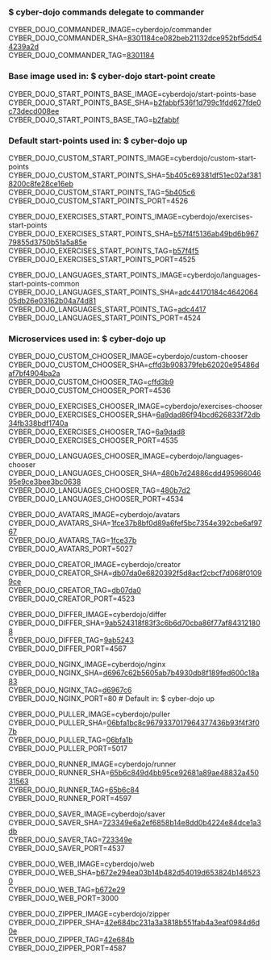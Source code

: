 ### $ cyber-dojo commands delegate to commander

CYBER_DOJO_COMMANDER_IMAGE=cyberdojo/commander
CYBER_DOJO_COMMANDER_SHA=[8301184ce082beb21132dce952bf5dd544239a2d](https://github.com/cyber-dojo/commander/commit/8301184ce082beb21132dce952bf5dd544239a2d)<br/>
CYBER_DOJO_COMMANDER_TAG=[8301184](https://hub.docker.com/layers/cyberdojo/commander/8301184/images/sha256-c230a6d0583343930cebb30b18eb2c61fd4a69489e06a16723b5a28f4d5e6001)<br/>

### Base image used in: $ cyber-dojo start-point create

CYBER_DOJO_START_POINTS_BASE_IMAGE=cyberdojo/start-points-base
CYBER_DOJO_START_POINTS_BASE_SHA=[b2fabbf536f1d799c1fdd627fde0c73decd008ee](https://github.com/cyber-dojo/start-points-base/commit/b2fabbf536f1d799c1fdd627fde0c73decd008ee)<br/>
CYBER_DOJO_START_POINTS_BASE_TAG=[b2fabbf](https://hub.docker.com/layers/cyberdojo/start-points-base/b2fabbf/images/sha256-98ec05964426dee091992aac4cb8bdc3982402900838a36c2699580711f753b9)<br/>

### Default start-points used in: $ cyber-dojo up

CYBER_DOJO_CUSTOM_START_POINTS_IMAGE=cyberdojo/custom-start-points
CYBER_DOJO_CUSTOM_START_POINTS_SHA=[5b405c69381df51ec02af3818200c8fe28ce16eb](https://github.com/cyber-dojo/custom-start-points/commit/5b405c69381df51ec02af3818200c8fe28ce16eb)<br/>
CYBER_DOJO_CUSTOM_START_POINTS_TAG=[5b405c6](https://hub.docker.com/layers/cyberdojo/custom-start-points/5b405c6/images/sha256-11b96005b89e53d470f0a43d308a2eaafce48e917194ed448a65455f19e2aa15)<br/>
CYBER_DOJO_CUSTOM_START_POINTS_PORT=4526

CYBER_DOJO_EXERCISES_START_POINTS_IMAGE=cyberdojo/exercises-start-points
CYBER_DOJO_EXERCISES_START_POINTS_SHA=[b57f4f5136ab49bd6b96779855d3750b51a5a85e](https://github.com/cyber-dojo/exercises-start-points/commit/b57f4f5136ab49bd6b96779855d3750b51a5a85e)<br/>
CYBER_DOJO_EXERCISES_START_POINTS_TAG=[b57f4f5](https://hub.docker.com/layers/cyberdojo/exercises-start-points/b57f4f5/images/sha256-99410ba902d4fe12d137b7af265f0f1f22e664f7012838f56cc516186a114955)<br/>
CYBER_DOJO_EXERCISES_START_POINTS_PORT=4525

CYBER_DOJO_LANGUAGES_START_POINTS_IMAGE=cyberdojo/languages-start-points-common
CYBER_DOJO_LANGUAGES_START_POINTS_SHA=[adc44170184c464206405db26e03162b04a74d81](https://github.com/cyber-dojo/languages-start-points/commit/adc44170184c464206405db26e03162b04a74d81)<br/>
CYBER_DOJO_LANGUAGES_START_POINTS_TAG=[adc4417](https://hub.docker.com/layers/cyberdojo/languages-start-points-common/adc4417/images/sha256-99f5b20ad51053ef8d8e55abcb1b24db7d26067751b2c6c1b5ff120f3f570b61)<br/>
CYBER_DOJO_LANGUAGES_START_POINTS_PORT=4524

### Microservices used in: $ cyber-dojo up

CYBER_DOJO_CUSTOM_CHOOSER_IMAGE=cyberdojo/custom-chooser
CYBER_DOJO_CUSTOM_CHOOSER_SHA=[cffd3b908379feb62020e95486daf7bf4904ba2a](https://github.com/cyber-dojo/custom-chooser/commit/cffd3b908379feb62020e95486daf7bf4904ba2a)<br/>
CYBER_DOJO_CUSTOM_CHOOSER_TAG=[cffd3b9](https://hub.docker.com/layers/cyberdojo/custom-chooser/cffd3b9/images/sha256-b3bca535e28f760682c10ea5028adfec8a5c1a13f22dd268262241e5c5a7cd93)<br/>
CYBER_DOJO_CUSTOM_CHOOSER_PORT=4536

CYBER_DOJO_EXERCISES_CHOOSER_IMAGE=cyberdojo/exercises-chooser
CYBER_DOJO_EXERCISES_CHOOSER_SHA=[6a9dad86f94bcd626833f72db34fb338bdf1740a](https://github.com/cyber-dojo/exercises-chooser/commit/6a9dad86f94bcd626833f72db34fb338bdf1740a)<br/>
CYBER_DOJO_EXERCISES_CHOOSER_TAG=[6a9dad8](https://hub.docker.com/layers/cyberdojo/exercises-chooser/6a9dad8/images/sha256-2276c7c50f8821782147f0ac6247d15b1a90d0a2e740e0d78e4919609ee9bfc2)<br/>
CYBER_DOJO_EXERCISES_CHOOSER_PORT=4535

CYBER_DOJO_LANGUAGES_CHOOSER_IMAGE=cyberdojo/languages-chooser
CYBER_DOJO_LANGUAGES_CHOOSER_SHA=[480b7d24886cdd49596604695e9ce3bee3bc0638](https://github.com/cyber-dojo/languages-chooser/commit/480b7d24886cdd49596604695e9ce3bee3bc0638)<br/>
CYBER_DOJO_LANGUAGES_CHOOSER_TAG=[480b7d2](https://hub.docker.com/layers/cyberdojo/languages-chooser/480b7d2/images/sha256-25f06f79b5f3df1c2f3ceb9c9cec053a9b4848d039b43cf58981d328323efa1c)<br/>
CYBER_DOJO_LANGUAGES_CHOOSER_PORT=4534

CYBER_DOJO_AVATARS_IMAGE=cyberdojo/avatars
CYBER_DOJO_AVATARS_SHA=[1fce37b8bf0d89a6fef5bc7354e392cbe6af9767](https://github.com/cyber-dojo/avatars/commit/1fce37b8bf0d89a6fef5bc7354e392cbe6af9767)<br/>
CYBER_DOJO_AVATARS_TAG=[1fce37b](https://hub.docker.com/layers/cyberdojo/avatars/1fce37b/images/sha256-c459c8ee3347210d198c5b55367398901fcc637a641ac10f684f4c1d12ef5ba7)<br/>
CYBER_DOJO_AVATARS_PORT=5027

CYBER_DOJO_CREATOR_IMAGE=cyberdojo/creator
CYBER_DOJO_CREATOR_SHA=[db07da0e6820392f5d8acf2cbcf7d068f01099ce](https://github.com/cyber-dojo/creator/commit/db07da0e6820392f5d8acf2cbcf7d068f01099ce)<br/>
CYBER_DOJO_CREATOR_TAG=[db07da0](https://hub.docker.com/layers/cyberdojo/creator/db07da0/images/sha256-4a766994e90dcf3656bd98fe1cf30a8cb27794af805ae2ee3277f857df05411f)<br/>
CYBER_DOJO_CREATOR_PORT=4523

CYBER_DOJO_DIFFER_IMAGE=cyberdojo/differ
CYBER_DOJO_DIFFER_SHA=[9ab524318f83f3c6b6d70cba86f77af843121808](https://github.com/cyber-dojo/differ/commit/9ab524318f83f3c6b6d70cba86f77af843121808)<br/>
CYBER_DOJO_DIFFER_TAG=[9ab5243](https://hub.docker.com/layers/cyberdojo/differ/9ab5243/images/sha256-a9ec69e899708f88e7b1aaa70d784668a6e1bc1b5a66289d80a61e082892282a)<br/>
CYBER_DOJO_DIFFER_PORT=4567

CYBER_DOJO_NGINX_IMAGE=cyberdojo/nginx
CYBER_DOJO_NGINX_SHA=[d6967c62b5605ab7b4930db8f189fed600c18a83](https://github.com/cyber-dojo/nginx/commit/d6967c62b5605ab7b4930db8f189fed600c18a83)<br/>
CYBER_DOJO_NGINX_TAG=[d6967c6](https://hub.docker.com/layers/cyberdojo/nginx/d6967c6/images/sha256-895c7588882caf78967bcaf4f69c63aa3c27147b27be4f5e14788525cdfada5e)<br/>
CYBER_DOJO_NGINX_PORT=80 # Default in: $ cyber-dojo up

CYBER_DOJO_PULLER_IMAGE=cyberdojo/puller
CYBER_DOJO_PULLER_SHA=[06bfa1bc8c9679337017964377436b93f4f3f07b](https://github.com/cyber-dojo/puller/commit/06bfa1bc8c9679337017964377436b93f4f3f07b)<br/>
CYBER_DOJO_PULLER_TAG=[06bfa1b](https://hub.docker.com/layers/cyberdojo/puller/06bfa1b/images/sha256-db5dcf97b418afbfc8a07b92348d485df163f561079237709a0c17c9f363c898)<br/>
CYBER_DOJO_PULLER_PORT=5017

CYBER_DOJO_RUNNER_IMAGE=cyberdojo/runner
CYBER_DOJO_RUNNER_SHA=[65b6c849d4bb95ce92681a89ae48832a45031563](https://github.com/cyber-dojo/runner/commit/65b6c849d4bb95ce92681a89ae48832a45031563)<br/>
CYBER_DOJO_RUNNER_TAG=[65b6c84](https://hub.docker.com/layers/cyberdojo/runner/65b6c84/images/sha256-dea373e6b1bd70752f0758175647546384cb38f5e84cd65673ec8fd0d30d38cf)<br/>
CYBER_DOJO_RUNNER_PORT=4597

CYBER_DOJO_SAVER_IMAGE=cyberdojo/saver
CYBER_DOJO_SAVER_SHA=[723349e6a2ef6858b14e8dd0b4224e84dce1a3db](https://github.com/cyber-dojo/saver/commit/723349e6a2ef6858b14e8dd0b4224e84dce1a3db)<br/>
CYBER_DOJO_SAVER_TAG=[723349e](https://hub.docker.com/layers/cyberdojo/saver/723349e/images/sha256-eebfbcf79bb7517a184149071ae5673b1d415dfd1e3b74acf1d4be62e62cf7e2)<br/>
CYBER_DOJO_SAVER_PORT=4537

CYBER_DOJO_WEB_IMAGE=cyberdojo/web
CYBER_DOJO_WEB_SHA=[b672e294ea03b14b482d54019d653824b1465230](https://github.com/cyber-dojo/web/commit/b672e294ea03b14b482d54019d653824b1465230)<br/>
CYBER_DOJO_WEB_TAG=[b672e29](https://hub.docker.com/layers/cyberdojo/web/b672e29/images/sha256-7003cddedbcaecefc147c346ca505b817b6d85e7b1c9db822be3d8b02dbd82d6)<br/>
CYBER_DOJO_WEB_PORT=3000

CYBER_DOJO_ZIPPER_IMAGE=cyberdojo/zipper
CYBER_DOJO_ZIPPER_SHA=[42e684bc231a3a3818b551fab4a3eaf0984d6d0e](https://github.com/cyber-dojo/zipper/commit/42e684bc231a3a3818b551fab4a3eaf0984d6d0e)<br/>
CYBER_DOJO_ZIPPER_TAG=[42e684b](https://hub.docker.com/layers/cyberdojo/zipper/42e684b/images/sha256-4fe0289906e203500c47dc1cd60c0dfa7f6b41d6368ab93ef369bfeed0b6a2b9)<br/>
CYBER_DOJO_ZIPPER_PORT=4587

